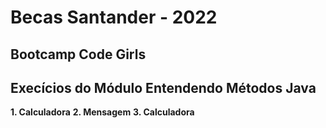 # Becas Santander - 2022

## Bootcamp Code Girls

## Execícios do Módulo Entendendo Métodos Java

**1. Calculadora**
**2. Mensagem**
**3. Calculadora**
